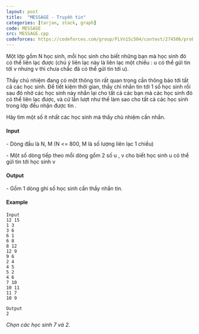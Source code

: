```yaml
---
layout: post
title:  "MESSAGE - Truyền tin"
categories: [tarjan, stack, graph]
code: MESSAGE
src: MESSAGE.cpp
codeforces: https://codeforces.com/group/FLVn1Sc504/contest/274506/problem/F
---
```




  


Một lớp gồm N học sinh, mỗi học sinh cho biết những bạn mà học sinh đó có thể liên lạc được (chú ý liên lạc này là liên lạc một chiều : u có thể gửi tin tới v nhưng v thì chưa chắc đã có thể gửi tin tới u).

Thầy chủ nhiệm đang có một thông tin rất quan trọng cần thông báo tới tất cả các học sinh. Để tiết kiệm thời gian, thầy chỉ nhắn tin tới 1 số học sinh rồi sau đó nhờ các học sinh này nhắn lại cho tất cả các bạn mà các học sinh đó có thể liên lạc được, và cứ lần lượt như thế làm sao cho tất cả các học sinh trong lớp đều nhận được tin .

Hãy tìm một số ít nhất các học sinh mà thầy chủ nhiệm cần nhắn.

#### Input

\- Dòng đầu là N, M (N <= 800, M là số lượng liên lạc 1 chiều)

\- Một số dòng tiếp theo mỗi dòng gồm 2 số u , v cho biết học sinh u có thể gửi tin tới học sinh v

#### Output

\- Gồm 1 dòng ghi số học sinh cần thầy nhắn tin.

#### Example

```
Input
12 15
1 3
3 6
6 1
6 8
8 12
12 9
9 6
2 4
4 5
5 2
4 6
7 10
10 11
11 7
10 9

Output
2

```

_Chọn các học sinh 7 và 2._

<!--more-->

